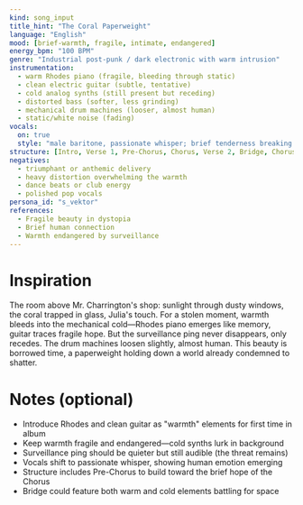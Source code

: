 ```yaml
---
kind: song_input
title_hint: "The Coral Paperweight"
language: "English"
mood: [brief-warmth, fragile, intimate, endangered]
energy_bpm: "100 BPM"
genre: "Industrial post-punk / dark electronic with warm intrusion"
instrumentation:
  - warm Rhodes piano (fragile, bleeding through static)
  - clean electric guitar (subtle, tentative)
  - cold analog synths (still present but receding)
  - distorted bass (softer, less grinding)
  - mechanical drum machines (looser, almost human)
  - static/white noise (fading)
vocals:
  on: true
  style: "male baritone, passionate whisper; brief tenderness breaking through numbness"
structure: [Intro, Verse 1, Pre-Chorus, Chorus, Verse 2, Bridge, Chorus, Outro]
negatives:
  - triumphant or anthemic delivery
  - heavy distortion overwhelming the warmth
  - dance beats or club energy
  - polished pop vocals
persona_id: "s_vektor"
references:
  - Fragile beauty in dystopia
  - Brief human connection
  - Warmth endangered by surveillance
---
```


# Inspiration

The room above Mr. Charrington's shop: sunlight through dusty windows, the coral trapped in glass, Julia's touch. For a stolen moment, warmth bleeds into the mechanical cold—Rhodes piano emerges like memory, guitar traces fragile hope. But the surveillance ping never disappears, only recedes. The drum machines loosen slightly, almost human. This beauty is borrowed time, a paperweight holding down a world already condemned to shatter.

# Notes (optional)

- Introduce Rhodes and clean guitar as "warmth" elements for first time in album
- Keep warmth fragile and endangered—cold synths lurk in background
- Surveillance ping should be quieter but still audible (the threat remains)
- Vocals shift to passionate whisper, showing human emotion emerging
- Structure includes Pre-Chorus to build toward the brief hope of the Chorus
- Bridge could feature both warm and cold elements battling for space
